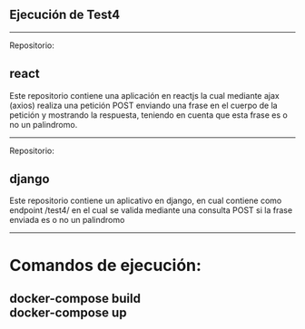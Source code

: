 Ejecución de Test4
---

___
Repositorio: <h2>react</h2>

<p>
Este repositorio contiene una aplicación en reactjs la cual mediante ajax (axios) realiza una petición POST enviando una frase en el cuerpo de la petición y mostrando la respuesta, teniendo en cuenta que esta frase es o no un palindromo.
</p>

---
Repositorio: <h2>django</h2>

<p>Este repositorio contiene un aplicativo en django, en cual contiene como endpoint /test4/ en el cual se valida mediante una consulta POST si la frase enviada es o no un palindromo</p>

---


<h1>Comandos de ejecución:</h1>
<h2>docker-compose build <br>
docker-compose up</h2>